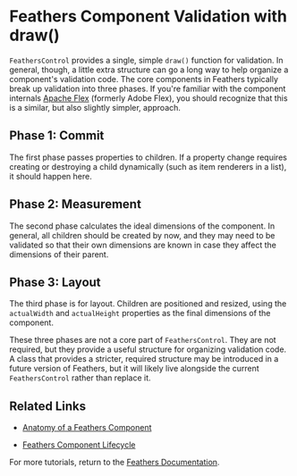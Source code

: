 # Feathers Component Validation with draw()

`FeathersControl` provides a single, simple `draw()` function for validation. In general, though, a little extra structure can go a long way to help organize a component's validation code. The core components in Feathers typically break up validation into three phases. If you're familiar with the component internals [Apache Flex](http://incubator.apache.org/flex/) (formerly Adobe Flex), you should recognize that this is a similar, but also slightly simpler, approach.

## Phase 1: Commit

The first phase passes properties to children. If a property change requires creating or destroying a child dynamically (such as item renderers in a list), it should happen here.

## Phase 2: Measurement

The second phase calculates the ideal dimensions of the component. In general, all children should be created by now, and they may need to be validated so that their own dimensions are known in case they affect the dimensions of their parent.

## Phase 3: Layout

The third phase is for layout. Children are positioned and resized, using the `actualWidth` and `actualHeight` properties as the final dimensions of the component.

These three phases are not a core part of `FeathersControl`. They are not required, but they provide a useful structure for organizing validation code. A class that provides a stricter, required structure may be introduced in a future version of Feathers, but it will likely live alongside the current `FeathersControl` rather than replace it.

## Related Links

-   [Anatomy of a Feathers Component](component-properties-methods.html)

-   [Feathers Component Lifecycle](component-lifecycle.html)

For more tutorials, return to the [Feathers Documentation](index.html).


